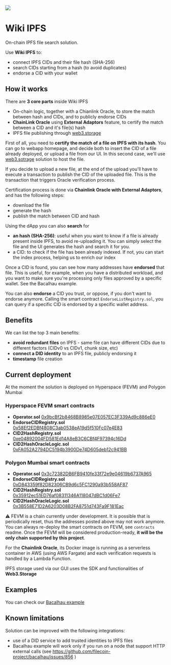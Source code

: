 <img src="https://user-images.githubusercontent.com/12898752/202769068-9708ec1b-da69-46fc-bd84-b3d260324bb1.png"/>

# Wiki IPFS

On-chain IPFS file search solution. 

Use **Wiki IPFS** to:
* connect IPFS CIDs and their file hash (SHA-256)
* search CIDs starting from a hash (to avoid duplicates)
* endorse a CID with your wallet

## How it works

There are **3 core parts** inside Wiki IPFS
* On-chain logic, together with a Chianlink Oracle, to store the match between hash and CIDs, and to publicly endorse CIDs
* **ChainLink Oracle** using **External Adaptors** feature, to certify the match between a CID and it's file(s) hash
* IPFS file publishing through [web3.storage](https://web3.storage/)

First of all, you need to **certify the match of a file on IPFS with its hash**. 
You can go to webapp homepage, and decide both to insert the CID of a file already deployed, 
or upload a file from our UI. In this second case, we'll use [web3.sotrage](https://web3.storage/) solution to host the file. 

If you decide to upload a new file, at the end of the upload you'll have to execute a transaction to publish 
the CID of the uploaded file. This is the transaction that triggers Oracle verification process.

Certification process is done via **Chainlink Oracle with External Adaptors**, and has the following steps:
* download the file
* generate the hash
* publish the match between CID and hash

Using the dApp you can also **search** for
* **an hash (SHA-256)**: useful when you want to know if a file is already present inside IPFS, to avoid re-uploading it. You can simply select the file and the UI generates the hash and search it for you.
* a CID: to check if the file has been already indexed. If not, you can start the index process, helping us to enrich our index

Once a CID is found, you can see how many addresses have **endorsed** that file. This is useful, for example, when you have a distributed workload, 
and you want to make sure you're processing only files approved by a specific wallet. See the Bacalhau example.

You can also **endorse** a CID you trust, or oppose, if you don't want to endorse anymore. Calling the smart contract `EndorseListRegistry.sol`, you can 
query if a specific CID is endorsed by a specific wallet address.

## Benefits

We can list the top 3 main benefits:
* **avoid redundant files** on IPFS - same file can have different CIDs due to different factors (CIDv0 vs CIDv1, chunk size, etc)
* **connect a DID identity** to an IPFS file, publicly endorsing it
* **timestamp** file creation

## Current deployment

At the moment the solution is deployed on Hyperspace (FEVM) and Polygon Mumbai

### Hyperspace FEVM smart contracts

* **Operator.sol**  [0x9bcBf2b8468B8985e07E057EC3F339Ad9c886eE0](https://hyperspace.filfox.info/en/address/0x9bcBf2b8468B8985e07E057EC3F339Ad9c886eE0)
* **EndorseCIDRegistry.sol** [0x58Ef2EDBf4808C3ab0538eA19d5f510Fc07e4E83](https://hyperspace.filfox.info/en/address/0x58Ef2EDBf4808C3ab0538eA19d5f510Fc07e4E83)
* **CID2HashRegistry.sol** [0xe04892004FD581Ed14A8eB3C6CBf4F97394c16Dd](https://hyperspace.filfox.info/en/address/0xe04892004FD581Ed14A8eB3C6CBf4F97394c16Dd)
* **CID2HashOracleLogic.sol** [0xFA052A2794DC5194b3900De74D605deb12c941BB](https://hyperspace.filfox.info/en/address/0xFA052A2794DC5194b3900De74D605deb12c941BB)

### Polygon Mumbai smart contracts

* **Operator.sol**  [0x3c72382DB6FB9410fe33f72e9e04619b6737A965](https://mumbai.polygonscan.com/address/0x3c72382db6fb9410fe33f72e9e04619b6737a965)
* **EndorseCIDRegistry.sol** [0xD843359f82D82306CB9d6c5FC1290a93b558AF87](https://mumbai.polygonscan.com/address/0xd843359f82d82306cb9d6c5fc1290a93b558af87)
* **CID2HashRegistry.sol** [0x35912ec51ED76af08311346A118047dBC1d06Fe7](https://mumbai.polygonscan.com/address/0x35912ec51ed76af08311346a118047dbc1d06fe7)
* **CID2HashOracleLogic.sol** [0x3B558E71D2A6203D08B2FA8751d743Fa9F181Eac](https://mumbai.polygonscan.com/address/0x3b558e71d2a6203d08b2fa8751d743fa9f181eac)

⚠️ FEVM is a chain currently under development. It is possible that is periodically reset, thus the addresses posted
above may not work anymore. You can always re-deploy the smart contracts on FEVM, see `contracts` readme. 
Once the FEVM will be considered production-ready, **it will be the only chain supported by this project**.

For the **Chainlink Oracle**, its Docker image is running as a serverless container in AWS (using AWS Fargate) and each verification requests is handled by a Lambda Function.

IPFS storage used via our GUI uses the SDK and functionalities of **Web3.Storage**

## Examples

You can check our [Bacalhau example](https://github.com/odfdata/wiki-ipfs/tree/master/bacalhau)

## Known limitations

Solution can be improved with the following integrations:
* use of a DID service to add trusted identities to IPFS files
* Bacalhau example will work only if you run on a node that support HTTP external calls (see https://github.com/filecoin-project/bacalhau/issues/856 )


